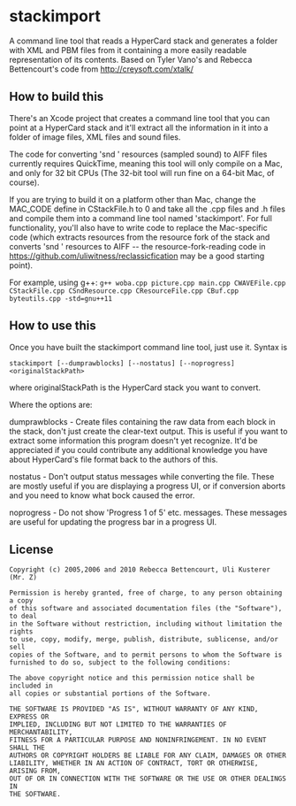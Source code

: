 stackimport
===========

A command line tool that reads a HyperCard stack and generates a folder with XML and PBM files from it containing
a more easily readable representation of its contents. Based on Tyler Vano's and Rebecca Bettencourt's code from
http://creysoft.com/xtalk/


How to build this
-----------------

There's an Xcode project that creates a command line tool that you can point at a HyperCard stack and it'll extract
all the information in it into a folder of image files, XML files and sound files.

The code for converting 'snd ' resources (sampled sound) to AIFF files currently requires QuickTime, meaning this
tool will only compile on a Mac, and only for 32 bit CPUs (The 32-bit tool will run fine on a 64-bit Mac, of course).

If you are trying to build it on a platform other than Mac, change the MAC_CODE define in CStackFile.h to 0 and
take all the .cpp files and .h files and compile them into a command line tool named 'stackimport'. For full
functionality, you'll also have to write code to replace the Mac-specific code (which extracts resources from the
resource fork of the stack and converts 'snd ' resources to AIFF -- the resource-fork-reading code in
https://github.com/uliwitness/reclassicfication may be a good starting point).

For example, using g++:
`g++ woba.cpp picture.cpp main.cpp CWAVEFile.cpp CStackFile.cpp CSndResource.cpp CResourceFile.cpp CBuf.cpp byteutils.cpp -std=gnu++11`


How to use this
---------------

Once you have built the stackimport command line tool, just use it. Syntax is

    stackimport [--dumprawblocks] [--nostatus] [--noprogress] <originalStackPath>

where originalStackPath is the HyperCard stack you want to convert.

Where the options are:

dumprawblocks - Create files containing the raw data from each block in the stack,
don't just create the clear-text output. This is useful if you want to extract some
information this program doesn't yet recognize. It'd be appreciated if you could contribute
any additional knowledge you have about HyperCard's file format back to the authors of this.

nostatus - Don't output status messages while converting the file. These are mostly useful
if you are displaying a progress UI, or if conversion aborts and you need to know what bock
caused the error.

noprogress - Do not show 'Progress 1 of 5' etc. messages. These messages are useful for
updating the progress bar in a progress UI.


License
-------

    Copyright (c) 2005,2006 and 2010 Rebecca Bettencourt, Uli Kusterer (Mr. Z)

    Permission is hereby granted, free of charge, to any person obtaining a copy
    of this software and associated documentation files (the "Software"), to deal
    in the Software without restriction, including without limitation the rights
    to use, copy, modify, merge, publish, distribute, sublicense, and/or sell
    copies of the Software, and to permit persons to whom the Software is
    furnished to do so, subject to the following conditions:
    
    The above copyright notice and this permission notice shall be included in
    all copies or substantial portions of the Software.
    
    THE SOFTWARE IS PROVIDED "AS IS", WITHOUT WARRANTY OF ANY KIND, EXPRESS OR
    IMPLIED, INCLUDING BUT NOT LIMITED TO THE WARRANTIES OF MERCHANTABILITY,
    FITNESS FOR A PARTICULAR PURPOSE AND NONINFRINGEMENT. IN NO EVENT SHALL THE
    AUTHORS OR COPYRIGHT HOLDERS BE LIABLE FOR ANY CLAIM, DAMAGES OR OTHER
    LIABILITY, WHETHER IN AN ACTION OF CONTRACT, TORT OR OTHERWISE, ARISING FROM,
    OUT OF OR IN CONNECTION WITH THE SOFTWARE OR THE USE OR OTHER DEALINGS IN
    THE SOFTWARE.
